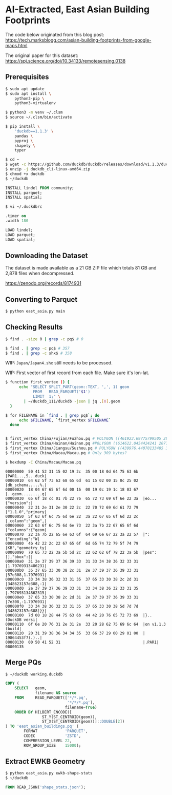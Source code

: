 # AI-Extracted, East Asian Building Footprints

The code below originated from this blog post: https://tech.marksblogg.com/asian-building-footprints-from-google-maps.html

The original paper for this dataset: https://spj.science.org/doi/10.34133/remotesensing.0138

## Prerequisites

```bash
$ sudo apt update
$ sudo apt install \
    python3-pip \
    python3-virtualenv

$ python3 -m venv ~/.clsm
$ source ~/.clsm/bin/activate

$ pip install \
    'duckdb==1.1.3' \
    pandas \
    pyproj \
    shapely \
    typer
```

```bash
$ cd ~
$ wget -c https://github.com/duckdb/duckdb/releases/download/v1.1.3/duckdb_cli-linux-amd64.zip
$ unzip -j duckdb_cli-linux-amd64.zip
$ chmod +x duckdb
$ ~/duckdb
```

```sql
INSTALL lindel FROM community;
INSTALL parquet;
INSTALL spatial;
```

```bash
$ vi ~/.duckdbrc
```

```sql
.timer on
.width 180

LOAD lindel;
LOAD parquet;
LOAD spatial;
```

## Downloading the Dataset

The dataset is made available as a 21 GB ZIP file which totals 81 GB and 2,878 files when decompressed.

https://zenodo.org/records/8174931

## Converting to Parquet

```bash
$ python east_asia.py main
```

## Checking Results

```bash
$ find . -size 0 | grep -c pq$ # 0

$ find . | grep -c pq$ # 357
$ find . | grep -c shx$ # 358
```

WIP: ``Japan/Japan4.shx`` still needs to be processed.

WIP: First vector of first record from each file. Make sure it's lon-lat.

```bash
$ function first_vertex () {
      echo "SELECT SPLIT_PART(geom::TEXT, ',', 1) geom
            FROM   READ_PARQUET('$1')
            LIMIT  1;" \
        | ~/duckdb_111/duckdb -json | jq .[0].geom
  }

$ for FILENAME in `find . | grep pq$`; do
      echo $FILENAME, `first_vertex $FILENAME`
  done


$ first_vertex China/Fujian/Fuzhou.pq # POLYGON ((461923.69775799505 2848796.600784136
$ first_vertex China/Hainan/Hainan.pq #POLYGON ((614622.0454424241 2077452.740299601
$ first_vertex China/Jiangsu/Suzhou.pq # POLYGON ((439976.44070133485 3448981.960646557
$ first_vertex China/Macau/Macau.pq # Only 309 bytes?

$ hexdump -C China/Macau/Macau.pq
```

```
00000000  50 41 52 31 15 02 19 2c  35 00 18 0d 64 75 63 6b  |PAR1...,5...duck|
00000010  64 62 5f 73 63 68 65 6d  61 15 02 00 15 0c 25 02  |db_schema.....%.|
00000020  18 04 67 65 6f 6d 00 16  00 19 0c 19 1c 18 03 67  |..geom.........g|
00000030  65 6f 18 cc 01 7b 22 76  65 72 73 69 6f 6e 22 3a  |eo...{"version":|
00000040  22 31 2e 31 2e 30 22 2c  22 70 72 69 6d 61 72 79  |"1.1.0","primary|
00000050  5f 63 6f 6c 75 6d 6e 22  3a 22 67 65 6f 6d 22 2c  |_column":"geom",|
00000060  22 63 6f 6c 75 6d 6e 73  22 3a 7b 22 67 65 6f 6d  |"columns":{"geom|
00000070  22 3a 7b 22 65 6e 63 6f  64 69 6e 67 22 3a 22 57  |":{"encoding":"W|
00000080  4b 42 22 2c 22 67 65 6f  6d 65 74 72 79 5f 74 79  |KB","geometry_ty|
00000090  70 65 73 22 3a 5b 5d 2c  22 62 62 6f 78 22 3a 5b  |pes":[],"bbox":[|
000000a0  31 2e 37 39 37 36 39 33  31 33 34 38 36 32 33 31  |1.79769313486231|
000000b0  35 37 65 33 30 38 2c 31  2e 37 39 37 36 39 33 31  |57e308,1.7976931|
000000c0  33 34 38 36 32 33 31 35  37 65 33 30 38 2c 2d 31  |348623157e308,-1|
000000d0  2e 37 39 37 36 39 33 31  33 34 38 36 32 33 31 35  |.797693134862315|
000000e0  37 65 33 30 38 2c 2d 31  2e 37 39 37 36 39 33 31  |7e308,-1.7976931|
000000f0  33 34 38 36 32 33 31 35  37 65 33 30 38 5d 7d 7d  |348623157e308]}}|
00000100  7d 00 18 28 44 75 63 6b  44 42 20 76 65 72 73 69  |}..(DuckDB versi|
00000110  6f 6e 20 76 31 2e 31 2e  33 20 28 62 75 69 6c 64  |on v1.1.3 (build|
00000120  20 31 39 38 36 34 34 35  33 66 37 29 00 29 01 00  | 19864453f7).)..|
00000130  00 50 41 52 31                                    |.PAR1|
00000135
```

## Merge PQs

```bash
$ ~/duckdb working.duckdb
```

```sql
COPY (
    SELECT   geom,
             filename AS source
    FROM     READ_PARQUET(['*/*.pq',
                           '*/*/*.pq'],
                          filename=True)
    ORDER BY HILBERT_ENCODE([
                ST_Y(ST_CENTROID(geom)),
                ST_X(ST_CENTROID(geom))]::DOUBLE[2])
) TO 'east_asian_buildings.pq' (
        FORMAT            'PARQUET',
        CODEC             'ZSTD',
        COMPRESSION_LEVEL 22,
        ROW_GROUP_SIZE    15000);
```

## Extract EWKB Geometry

```bash
$ python east_asia.py ewkb-shape-stats
$ ~/duckdb
```

```sql
FROM READ_JSON('shape_stats.json');
```
